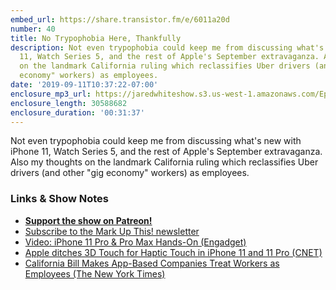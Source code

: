 ```yaml
---
embed_url: https://share.transistor.fm/e/6011a20d
number: 40
title: No Trypophobia Here, Thankfully
description: Not even trypophobia could keep me from discussing what's new with iPhone
  11, Watch Series 5, and the rest of Apple's September extravaganza. Also my thoughts
  on the landmark California ruling which reclassifies Uber drivers (and other "gig
  economy" workers) as employees.
date: '2019-09-11T10:37:22-07:00'
enclosure_mp3_url: https://jaredwhiteshow.s3.us-west-1.amazonaws.com/Episode%2040%20-%20No%20Trypophobia%20Here%2C%20Thankfully.mp3
enclosure_length: 30588682
enclosure_duration: '00:31:37'
---
```


Not even trypophobia could keep me from discussing what's new with iPhone 11, Watch Series 5, and the rest of Apple's September extravaganza. Also my thoughts on the landmark California ruling which reclassifies Uber drivers (and other "gig economy" workers) as employees.

### Links & Show Notes

* <a href="https://www.patreon.com/essentiallifejared" rel="payment"><strong>Support the show on Patreon!</strong></a>
* [Subscribe to the Mark Up This! newsletter](https://jaredwhite.com/newsletters/)
* [Video: iPhone 11 Pro & Pro Max Hands-On (Engadget)](https://www.engadget.com/video/5d78170b7a51ca5c7c7189e3/)
* [Apple ditches 3D Touch for Haptic Touch in iPhone 11 and 11 Pro (CNET)](https://www.cnet.com/news/apple-ditches-3d-touch-for-haptic-touch-in-iphone-11-and-11-pro/)
* [California Bill Makes App-Based Companies Treat Workers as Employees (The New York Times)](https://www.nytimes.com/2019/09/11/technology/california-gig-economy-bill.html)